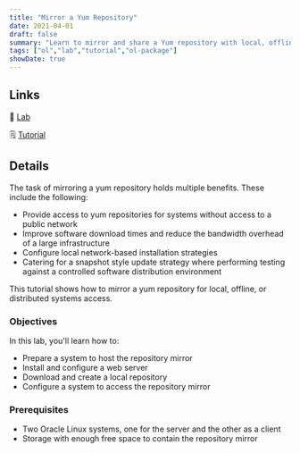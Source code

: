 ```yaml
---
title: "Mirror a Yum Repository"
date: 2021-04-01
draft: false
summary: "Learn to mirror and share a Yum repository with local, offline, or distributed systems."
tags: ["ol","lab","tutorial","ol-package"]
showDate: true
---
```


## Links

:crescent_moon: [Lab](https://luna.oracle.com/lab/b3779123-c17c-4f89-bb93-8c343d891825)

:spiral_notepad: [Tutorial](https://docs.oracle.com/en/learn/ol-yum-mirror)

## Details

The task of mirroring a yum repository holds multiple benefits. These include the following:

- Provide access to yum repositories for systems without access to a public network
- Improve software download times and reduce the bandwidth overhead of a large infrastructure
- Configure local network-based installation strategies
- Catering for a snapshot style update strategy where performing testing against a controlled software distribution environment

This tutorial shows how to mirror a yum repository for local, offline, or distributed systems access.

### Objectives

In this lab, you'll learn how to:

   - Prepare a system to host the repository mirror
   - Install and configure a web server
   - Download and create a local repository
   - Configure a system to access the repository mirror

### Prerequisites

  - Two Oracle Linux systems, one for the server and the other as a client
  - Storage with enough free space to contain the repository mirror

